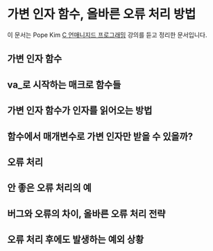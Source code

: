# 가변 인자 함수, 올바른 오류 처리 방법

이 문서는 Pope Kim [C 언매니지드 프로그래밍](https://www.udemy.com/course/c-unmanaged-programming-by-pocu/) 강의를 듣고 정리한 문서입니다.

## 가변 인자 함수

## va_로 시작하는 매크로 함수들

## 가변 인자 함수가 인자를 읽어오는 방법

## 함수에서 매개변수로 가변 인자만 받을 수 있을까?

## 오류 처리

## 안 좋은 오류 처리의 예

## 버그와 오류의 차이, 올바른 오류 처리 전략

## 오류 처리 후에도 발생하는 예외 상황
